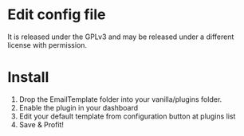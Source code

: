 Edit config file
=========================

It is released under the GPLv3 and may be released under a different license with permission.

Install
=======
1.	Drop the EmailTemplate folder into your vanilla/plugins folder.
2.	Enable the plugin in your dashboard
3.  Edit your default template from configuration button at plugins list
4.	Save & Profit!
